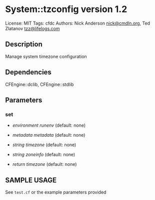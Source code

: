 # System::tzconfig version 1.2

License: MIT
Tags: cfdc
Authors: Nick Anderson <nick@cmdln.org>, Ted Zlatanov <tzz@lifelogs.com>

## Description
Manage system timezone configuration

## Dependencies
CFEngine::dclib, CFEngine::stdlib

## Parameters
### set
* _environment_ *runenv* (default: none)

* _metadata_ *metadata* (default: none)

* _string_ *timezone* (default: none)

* _string_ *zoneinfo* (default: none)

* _return_ *timezone* (default: none)


## SAMPLE USAGE
See `test.cf` or the example parameters provided

